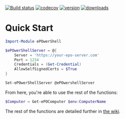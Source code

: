 [![Build status](https://ci.appveyor.com/api/projects/status/t3kx0sy41ouw7cry?svg=true)](https://ci.appveyor.com/project/UNTCAS/ePOwerShell)
[![codecov](https://codecov.io/gh/UNT-CAS/ePOwerShell/branch/master/graph/badge.svg)](https://codecov.io/gh/UNT-CAS/ePOwerShell)
[![version](https://img.shields.io/powershellgallery/v/ePOwerShell.svg)](https://www.powershellgallery.com/packages/ePOwerShell)
[![downloads](https://img.shields.io/powershellgallery/dt/ePOwerShell.svg?label=downloads)](https://www.powershellgallery.com/stats/packages/ePOwerShell?groupby=Version)

# Quick Start

```powershell
Import-Module ePOwerShell

$ePOwerShellServer = @{
    Server = 'https://your-epo-server.com'
    Port = 1234
    Credentials = (Get-Credential)
    AllowSelfSignedCerts = $True
}

Set-ePOwerShellServer @ePOwershellServer
```

From here, you're able to use the rest of the functions:

```powershell
$Computer = Get-ePOComputer $env:ComputerName
```

The rest of the functions are detailed further in [the wiki](../../wiki).
